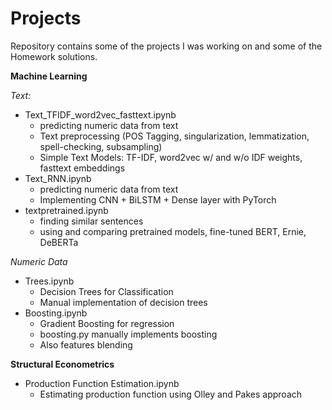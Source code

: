 # Projects

Repository contains some of the projects I was working on and some of the Homework solutions.

**Machine Learning**

*Text:*
- Text_TFIDF_word2vec_fasttext.ipynb
  - predicting numeric data from text
  - Text preprocessing (POS Tagging, singularization, lemmatization, spell-checking, subsampling)
  - Simple Text Models: TF-IDF, word2vec w/ and w/o IDF weights, fasttext embeddings
- Text_RNN.ipynb
  - predicting numeric data from text
  - Implementing CNN + BiLSTM + Dense layer with PyTorch
- textpretrained.ipynb
  - finding similar sentences
  - using and comparing pretrained models, fine-tuned BERT, Ernie, DeBERTa 

*Numeric Data*
- Trees.ipynb 
  - Decision Trees for Classification
  - Manual implementation of decision trees
- Boosting.ipynb
  - Gradient Boosting for regression
  - boosting.py manually implements boosting 
  - Also features blending

**Structural Econometrics**
- Production Function Estimation.ipynb
  - Estimating production function using Olley and Pakes approach
